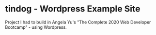 # tindog - Wordpress Example Site

Project I had to build in Angela Yu's "The Complete 2020 Web Developer Bootcamp" - using Wordpress.
